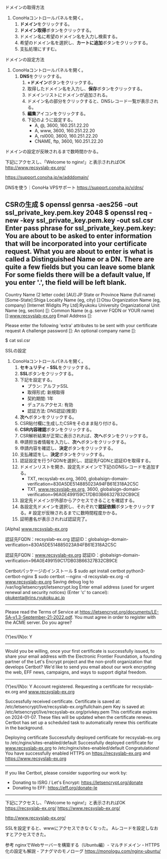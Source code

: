 ドメインの取得方法
1. ConoHaコントロールパネルを開く。
   1. **ドメイン**をクリックする。
   2. **ドメイン取得**ボタンをクリックする。
   3. ドメイン名に希望のドメイン名を入力し検索する。
   4. 希望のドメイン名を選択し、**カートに追加**ボタンをクリックする。
   5. 支払処理にすすむ。

ドメインの設定方法
1. ConoHaコントロールパネルを開く。
   1. **DNS**をクリックする。
      1. **+ドメイン**ボタンをクリックする。
      2. 取得したドメイン名を入力し、**保存**ボタンをクリックする。
      3. ドメインリストにドメインが追加される。
      4. ドメイン名の部分をクリックすると、DNSレコード一覧が表示される。
      5. **編集**アイコンをクリックする。
      6. 下記のように設定する。
         - A, @, 3600, 160.251.22.20
         - A, www, 3600, 160.251.22.20
         - A, rsl000, 3600, 160.251.22.20
         - CNAME, ftp, 3600, 160.251.22.20

ドメインの設定が反映されるまで数時間かかる。

下記にアクセスし、「Welcome to nginx!」と表示されればOK
http://www.recsyslab-ex.org/


https://support.conoha.jp/w/adddomain/

DNSを使う｜ConoHa VPSサポート
https://support.conoha.jp/v/dns/


CSRの生成
$ openssl genrsa -aes256 -out ssl_private_key.pem.key 2048
$ openssl req -new -key ssl_private_key.pem.key -out ssl.csr
Enter pass phrase for ssl_private_key.pem.key:
You are about to be asked to enter information that will be incorporated
into your certificate request.
What you are about to enter is what is called a Distinguished Name or a DN.
There are quite a few fields but you can leave some blank
For some fields there will be a default value,
If you enter '.', the field will be left blank.
-----
Country Name (2 letter code) [AU]:JP
State or Province Name (full name) [Some-State]:Shiga
Locality Name (eg, city) []:Otsu
Organization Name (eg, company) [Internet Widgits Pty Ltd]:Ryukoku University
Organizational Unit Name (eg, section) []:
Common Name (e.g. server FQDN or YOUR name) []:www.recsyslab-ex.org
Email Address []:

Please enter the following 'extra' attributes
to be sent with your certificate request
A challenge password []:
An optional company name []:


$ cat ssl.csr

SSLの設定

1. ConoHaコントロールパネルを開く。
   1. **セキュリティ - SSL**をクリックする。
   2. **SSL**ボタンをクリックする。
   3. 下記を設定する。
      - プラン: アルファSSL
      - 取得形式: 新規取得
      - 契約期間: 1年
      - デュアルアクセス: 有効
      - 認証方法: DNS認証(推奨)
   4. **次へ**ボタンをクリックする。
   5. CSR貼付欄に生成したCSRをそのまま貼り付ける。
   6. **CSR内容確認**ボタンをクリックする。
   7. CSR解析結果が正常に表示されれば、**次へ**ボタンをクリックする。
   8. 申請担当者情報を入力し、**次へ**ボタンをクリックする。
   9. 申請内容を確認し、**決定**ボタンをクリックする。
   10. 支払確認をし、**決定**ボタンをクリックする。
   11. 認証設定を行うFQDNを選択し、認証先FQDNと認証IDを取得する。
   12. ドメインリストを開き、設定先ドメインで下記のDNSレコードを追加する。
       - TXT, recsyslab-ex.org, 3600, globalsign-domain-verification=830A5DE514885023A94FB61E318A2C5C
       - TXT, www.recsyslab-ex.org, 3600, globalsign-domain-verification=96A0E499159C17DB03B66327B32CB9CE
   13. 設定先ドメインが外部からアクセスできることを確認する。
   14. 各設定先ドメインを選択し、それぞれで**認証依頼**ボタンをクリックする。# 設定が反映されるまでに数時間程度かかる。
   15. 証明書名が表示されれば認証完了。

[Alpha] www.recsyslab-ex.org




認証先FQDN：recsyslab-ex.org
認証ID：globalsign-domain-verification=830A5DE514885023A94FB61E318A2C5C

認証先FQDN：www.recsyslab-ex.org
認証ID：globalsign-domain-verification=96A0E499159C17DB03B66327B32CB9CE



Certbotパッケージのインストール
$ sudo apt install certbot python3-certbot-nginx
$ sudo certbot --nginx -d recsyslab-ex.org -d www.recsyslab-ex.org
Saving debug log to /var/log/letsencrypt/letsencrypt.log
Enter email address (used for urgent renewal and security notices)
 (Enter 'c' to cancel): okukenta@rins.ryukoku.ac.jp

- - - - - - - - - - - - - - - - - - - - - - - - - - - - - - - - - - - - - - - -
Please read the Terms of Service at
https://letsencrypt.org/documents/LE-SA-v1.3-September-21-2022.pdf. You must
agree in order to register with the ACME server. Do you agree?
- - - - - - - - - - - - - - - - - - - - - - - - - - - - - - - - - - - - - - - -
(Y)es/(N)o: Y

- - - - - - - - - - - - - - - - - - - - - - - - - - - - - - - - - - - - - - - -
Would you be willing, once your first certificate is successfully issued, to
share your email address with the Electronic Frontier Foundation, a founding
partner of the Let's Encrypt project and the non-profit organization that
develops Certbot? We'd like to send you email about our work encrypting the web,
EFF news, campaigns, and ways to support digital freedom.
- - - - - - - - - - - - - - - - - - - - - - - - - - - - - - - - - - - - - - - -
(Y)es/(N)o: Y
Account registered.
Requesting a certificate for recsyslab-ex.org and www.recsyslab-ex.org

Successfully received certificate.
Certificate is saved at: /etc/letsencrypt/live/recsyslab-ex.org/fullchain.pem
Key is saved at:         /etc/letsencrypt/live/recsyslab-ex.org/privkey.pem
This certificate expires on 2024-01-07.
These files will be updated when the certificate renews.
Certbot has set up a scheduled task to automatically renew this certificate in the background.

Deploying certificate
Successfully deployed certificate for recsyslab-ex.org to /etc/nginx/sites-enabled/default
Successfully deployed certificate for www.recsyslab-ex.org to /etc/nginx/sites-enabled/default
Congratulations! You have successfully enabled HTTPS on https://recsyslab-ex.org and https://www.recsyslab-ex.org

- - - - - - - - - - - - - - - - - - - - - - - - - - - - - - - - - - - - - - - -
If you like Certbot, please consider supporting our work by:
 * Donating to ISRG / Let's Encrypt:   https://letsencrypt.org/donate
 * Donating to EFF:                    https://eff.org/donate-le
- - - - - - - - - - - - - - - - - - - - - - - - - - - - - - - - - - - - - - - -


下記にアクセスし、「Welcome to nginx!」と表示されればOK
https://recsyslab-ex.org/
https://www.recsyslab-ex.org/

http://www.recsyslab-ex.org/

SSLを設定すると、wwwにアクセスできなくなった。
Aレコードを設定しなおすとアクセスできた。


参考
nginxでWebサーバーを構築する（Ubuntu編）- マルチドメイン・HTTPS化の設定も解説 - アナグマのモノローグ
https://monologu.com/nginx-ubuntu/
